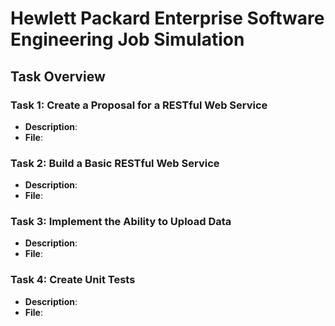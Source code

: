 # Hewlett Packard Enterprise Software Engineering Job Simulation

## Task Overview

### Task 1: Create a Proposal for a RESTful Web Service
- **Description**:
- **File**:

### Task 2: Build a Basic RESTful Web Service
- **Description**:
- **File**:

### Task 3: Implement the Ability to Upload Data
- **Description**:
- **File**:

### Task 4: Create Unit Tests
- **Description**:
- **File**: